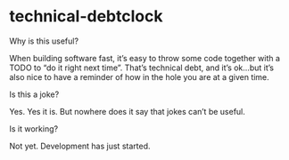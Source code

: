 # technical-debtclock

Why is this useful?

When building software fast, it’s easy to throw some code together with a TODO to “do it right next time”.  That’s technical debt, and it’s ok…but it’s also nice to have a reminder of how in the hole you are at a given time.

Is this a joke?

Yes.  Yes it is.  But nowhere does it say that jokes can’t be useful.

Is it working?

Not yet.  Development has just started.
